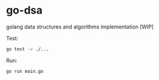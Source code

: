# go-dsa
golang data structures and algorithms implementation [WIP]


Test:
```sh
go test -v ./...
```

Run:
```sh
go run main.go
```
